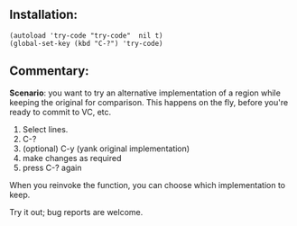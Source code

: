 ## Installation:

    (autoload 'try-code "try-code"  nil t)
    (global-set-key (kbd "C-?") 'try-code)


## Commentary:

**Scenario**: you want to try an alternative implementation of a region while
keeping the original for comparison. This happens on the fly, before you're
ready to commit to VC, etc.

1. Select lines.
2. C-?
3. (optional) C-y (yank original implementation)
4. make changes as required
5. press C-? again

When you reinvoke the function, you can choose which implementation to
keep.

Try it out; bug reports are welcome.


